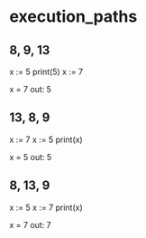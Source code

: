 # execution_paths

## 8, 9, 13

x := 5
print(5)
x := 7

x = 7
out: 5


## 13, 8, 9

x := 7
x := 5
print(x)

x = 5
out: 5


## 8, 13, 9

x := 5
x := 7
print(x)

x = 7
out: 7
